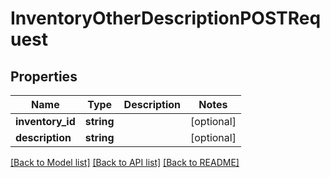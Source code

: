 # InventoryOtherDescriptionPOSTRequest

## Properties
Name | Type | Description | Notes
------------ | ------------- | ------------- | -------------
**inventory_id** | **string** |  | [optional] 
**description** | **string** |  | [optional] 

[[Back to Model list]](../README.md#documentation-for-models) [[Back to API list]](../README.md#documentation-for-api-endpoints) [[Back to README]](../README.md)


